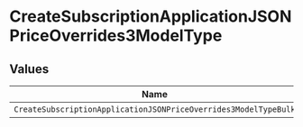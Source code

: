 # CreateSubscriptionApplicationJSONPriceOverrides3ModelType


## Values

| Name                                                            | Value                                                           |
| --------------------------------------------------------------- | --------------------------------------------------------------- |
| `CreateSubscriptionApplicationJSONPriceOverrides3ModelTypeBulk` | bulk                                                            |